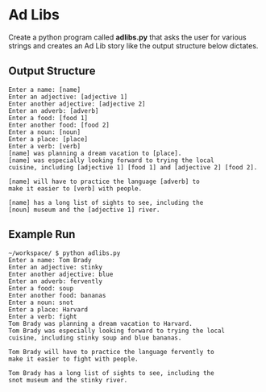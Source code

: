 # Ad Libs

Create a python program called **adlibs.py** that asks the user for various strings and creates an Ad Lib story like the output structure below dictates.

## Output Structure
```
Enter a name: [name]
Enter an adjective: [adjective 1]
Enter another adjective: [adjective 2]
Enter an adverb: [adverb]
Enter a food: [food 1]
Enter another food: [food 2]
Enter a noun: [noun]
Enter a place: [place]
Enter a verb: [verb]
[name] was planning a dream vacation to [place].
[name] was especially looking forward to trying the local
cuisine, including [adjective 1] [food 1] and [adjective 2] [food 2].

[name] will have to practice the language [adverb] to
make it easier to [verb] with people.

[name] has a long list of sights to see, including the
[noun] museum and the [adjective 1] river.
```

## Example Run

```
~/workspace/ $ python adlibs.py
Enter a name: Tom Brady
Enter an adjective: stinky
Enter another adjective: blue
Enter an adverb: fervently
Enter a food: soup
Enter another food: bananas
Enter a noun: snot
Enter a place: Harvard
Enter a verb: fight
Tom Brady was planning a dream vacation to Harvard.
Tom Brady was especially looking forward to trying the local
cuisine, including stinky soup and blue bananas.

Tom Brady will have to practice the language fervently to
make it easier to fight with people.

Tom Brady has a long list of sights to see, including the
snot museum and the stinky river.
```
